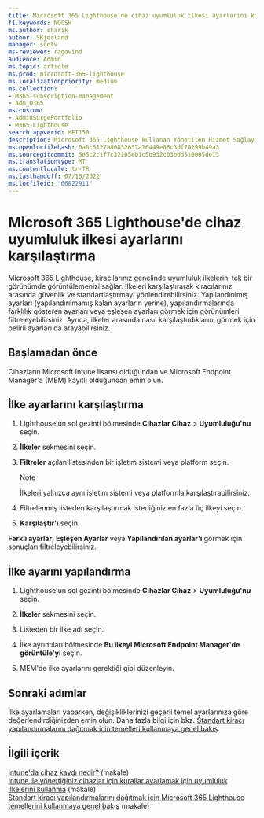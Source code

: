 ```yaml
---
title: Microsoft 365 Lighthouse'de cihaz uyumluluk ilkesi ayarlarını karşılaştırma
f1.keywords: NOCSH
ms.author: sharik
author: SKjerland
manager: scotv
ms-reviewer: ragovind
audience: Admin
ms.topic: article
ms.prod: microsoft-365-lighthouse
ms.localizationpriority: medium
ms.collection:
- M365-subscription-management
- Adm_O365
ms.custom:
- AdminSurgePortfolio
- M365-Lighthouse
search.appverid: MET150
description: Microsoft 365 Lighthouse kullanan Yönetilen Hizmet Sağlayıcıları (MSP) için cihaz uyumluluk ilkesi ayarlarını karşılaştırmayı öğrenin.
ms.openlocfilehash: 0a0c5127a86832637a16449e06c3df70299b49a3
ms.sourcegitcommit: 5e5c2c1f7c321b5eb1c5b932c03bdd510005de13
ms.translationtype: MT
ms.contentlocale: tr-TR
ms.lasthandoff: 07/15/2022
ms.locfileid: "66822911"
---
```

# <a name="compare-device-compliance-policy-settings-in-microsoft-365-lighthouse"></a>Microsoft 365 Lighthouse'de cihaz uyumluluk ilkesi ayarlarını karşılaştırma

Microsoft 365 Lighthouse, kiracılarınız genelinde uyumluluk ilkelerini tek bir görünümde görüntülemenizi sağlar. İlkeleri karşılaştırarak kiracılarınız arasında güvenlik ve standartlaştırmayı yönlendirebilirsiniz. Yapılandırılmış ayarları (yapılandırılmamış kalan ayarların yerine), yapılandırmalarında farklılık gösteren ayarları veya eşleşen ayarları görmek için görünümleri filtreleyebilirsiniz. Ayrıca, ilkeler arasında nasıl karşılaştırdıklarını görmek için belirli ayarları da arayabilirsiniz.

## <a name="before-you-begin"></a>Başlamadan önce

Cihazların Microsoft Intune lisansı olduğundan ve Microsoft Endpoint Manager'a (MEM) kayıtlı olduğundan emin olun.

## <a name="compare-policy-settings"></a>İlke ayarlarını karşılaştırma

1. Lighthouse'un sol gezinti bölmesinde **Cihazlar Cihaz** > **Uyumluluğu'nu** seçin.

2. **İlkeler** sekmesini seçin.

3. **Filtreler** açılan listesinden bir işletim sistemi veya platform seçin.

   > [!NOTE]
   > İlkeleri yalnızca aynı işletim sistemi veya platformla karşılaştırabilirsiniz.

4. Filtrelenmiş listeden karşılaştırmak istediğiniz en fazla üç ilkeyi seçin.

5. **Karşılaştır'ı** seçin.

**Farklı ayarlar**, **Eşleşen Ayarlar** veya **Yapılandırılan ayarlar'ı** görmek için sonuçları filtreleyebilirsiniz.

## <a name="configure-a-policy-setting"></a>İlke ayarını yapılandırma

1. Lighthouse'un sol gezinti bölmesinde **Cihazlar Cihaz** > **Uyumluluğu'nu** seçin.

2. **İlkeler** sekmesini seçin.

3. Listeden bir ilke adı seçin.

4. İlke ayrıntıları bölmesinde **Bu ilkeyi Microsoft Endpoint Manager'de görüntüle'yi** seçin.

5. MEM'de ilke ayarlarını gerektiği gibi düzenleyin.

## <a name="next-steps"></a>Sonraki adımlar

İlke ayarlamaları yaparken, değişikliklerinizi geçerli temel ayarlarınıza göre değerlendirdiğinizden emin olun. Daha fazla bilgi için bkz. [Standart kiracı yapılandırmalarını dağıtmak için temelleri kullanmaya genel bakış](m365-lighthouse-deploy-standard-tenant-configurations-overview.md).

## <a name="related-content"></a>İlgili içerik

[Intune'da cihaz kaydı nedir?](/mem/intune/enrollment/device-enrollment) (makale)  
[Intune ile yönettiğiniz cihazlar için kurallar ayarlamak için uyumluluk ilkelerini kullanma](/mem/intune/protect/device-compliance-get-started) (makale)  
[Standart kiracı yapılandırmalarını dağıtmak için Microsoft 365 Lighthouse temellerini kullanmaya genel bakış](m365-lighthouse-deploy-standard-tenant-configurations-overview.md) (makale)
